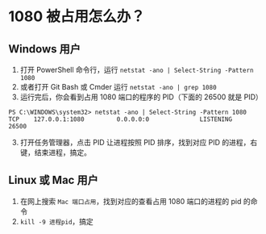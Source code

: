 # 1080 被占用怎么办？

## Windows 用户

1. 打开 PowerShell 命令行，运行 `netstat -ano | Select-String -Pattern 1080` 
  1. 或者打开 Git Bash 或 Cmder 运行 `netstat -ano | grep 1080`
2. 运行完后，你会看到占用 1080 端口的程序的 PID（下面的 26500 就是 PID）
  ```
  PS C:\WINDOWS\system32> netstat -ano | Select-String -Pattern 1080
  TCP    127.0.0.1:1080         0.0.0.0:0              LISTENING       26500
  ```
3. 打开任务管理器，点击 PID 让进程按照 PID 排序，找到对应 PID 的进程，右键，结束进程，搞定。

## Linux 或 Mac 用户

1. 在网上搜索 `Mac 端口占用`，找到对应的查看占用 1080 端口的进程的 pid 的命令
2. `kill -9 进程pid`，搞定
